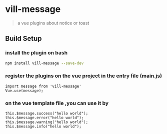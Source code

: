 # vill-message

> a vue plugins about notice or toast

## Build Setup


### install the plugin on bash
``` bash
npm install vill-message --save-dev
```
### register the plugins on the vue project in the entry file (main.js)
```
import message from 'vill-message'
Vue.use(message);
```

### on the vue template file ,you can use it by
```
this.$message.success("hello world");
this.$message.error("hello world");
this.$message.warning("hello world");
this.$message.info("hello world");
```
